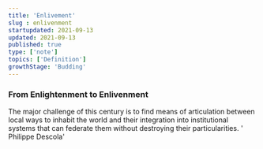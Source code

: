 ```yaml
---
title: 'Enlivement'
slug : enlivenment
startupdated: 2021-09-13
updated: 2021-09-13
published: true
type: ['note']
topics: ['Definition']
growthStage: 'Budding'
---
```


### From Enlightenment to Enlivenment

<SimpleCard width="700px">

<p  style={{ textAlign: 'center' }}> The major challenge of this century is to find means of articulation between local ways to inhabit the world and their integration into institutional systems that can federate them without destroying their particularities. 
	' Philippe Descola'</p>

</SimpleCard>

